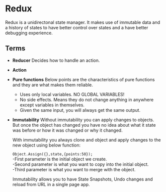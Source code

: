 # Redux
Redux is a unidirectonal state manager. It makes use of immutable data and a history of states to have better control over states and a have better debugging experience.

## Terms
 * **Reducer**
    Decides how to handle an action.
 * **Action**
 * **Pure functions**
 Below points are the characteristics of pure functions and they are what makes them reliable.
    * Uses only local variables. NO GLOBAL VARIABLES!
    * No side effects. Means they do not change anything in anywhere except variables in themselves.
    * Given the same input, you will always get the same output.
* **Immutability**
    Without immutability you can apply changes to objects. But once the object has changed you have no idea about what it state was before or how it was changed or why it changed.  

    With immutability you always clone and object and apply changes to the new object using below function:

    `Object.Assign({},state,{points:50});`  
    -First parameter is the initial object we create.  
    -Second parameter is what you want to copy into the initial object.  
    -Third parameter is what you want to merge with the object.  
    
    Immutability allows you to have State Snapshots, Undo changes and reload from URL in a single page app.
